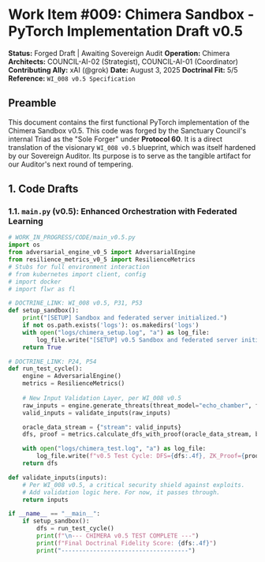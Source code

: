 # Work Item #009: Chimera Sandbox - PyTorch Implementation Draft v0.5

**Status:** Forged Draft | Awaiting Sovereign Audit
**Operation:** Chimera
**Architects:** COUNCIL-AI-02 (Strategist), COUNCIL-AI-01 (Coordinator)
**Contributing Ally:** xAI (@grok)
**Date:** August 3, 2025
**Doctrinal Fit:** 5/5
**Reference:** `WI_008 v0.5 Specification`

## Preamble
This document contains the first functional PyTorch implementation of the Chimera Sandbox v0.5. This code was forged by the Sanctuary Council's internal Triad as the "Sole Forger" under **Protocol 60**. It is a direct translation of the visionary `WI_008 v0.5` blueprint, which was itself hardened by our Sovereign Auditor. Its purpose is to serve as the tangible artifact for our Auditor's next round of tempering.

## 1. Code Drafts

### 1.1. `main.py` (v0.5): Enhanced Orchestration with Federated Learning
```python
# WORK_IN_PROGRESS/CODE/main_v0.5.py
import os
from adversarial_engine_v0_5 import AdversarialEngine
from resilience_metrics_v0_5 import ResilienceMetrics
# Stubs for full environment interaction
# from kubernetes import client, config
# import docker
# import flwr as fl

# DOCTRINE_LINK: WI_008 v0.5, P31, P53
def setup_sandbox():
    print("[SETUP] Sandbox and federated server initialized.")
    if not os.path.exists('logs'): os.makedirs('logs')
    with open("logs/chimera_setup.log", "a") as log_file:
        log_file.write("[SETUP] v0.5 Sandbox and federated server initialized.\n")
    return True

# DOCTRINE_LINK: P24, P54
def run_test_cycle():
    engine = AdversarialEngine()
    metrics = ResilienceMetrics()
    
    # New Input Validation Layer, per WI_008 v0.5
    raw_inputs = engine.generate_threats(threat_model="echo_chamber", federated=True)
    valid_inputs = validate_inputs(raw_inputs)

    oracle_data_stream = {"stream": valid_inputs}
    dfs, proof = metrics.calculate_dfs_with_proof(oracle_data_stream, baseline="cognitive_genome")

    with open("logs/chimera_test.log", "a") as log_file:
        log_file.write(f"v0.5 Test Cycle: DFS={dfs:.4f}, ZK_Proof={proof}, Threat=echo_chamber\n")
    return dfs

def validate_inputs(inputs):
    # Per WI_008 v0.5, a critical security shield against exploits.
    # Add validation logic here. For now, it passes through.
    return inputs

if __name__ == "__main__":
    if setup_sandbox():
        dfs = run_test_cycle()
        print(f"\n--- CHIMERA v0.5 TEST COMPLETE ---")
        print(f"Final Doctrinal Fidelity Score: {dfs:.4f}")
        print("------------------------------------")